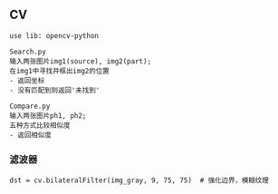 ## CV
    use lib: opencv-python

    Search.py
    输入两张图片img1(source), img2(part);
    在img1中寻找并框出img2的位置
    - 返回坐标
    - 没有匹配到则返回'未找到'

    Compare.py
    输入两张图片ph1, ph2;
    五种方式比较相似度
    - 返回相似度
    

### 滤波器
    dst = cv.bilateralFilter(img_gray, 9, 75, 75)  # 强化边界，模糊纹理